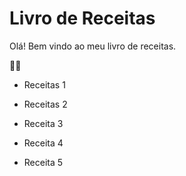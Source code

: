 # Livro de Receitas

Olá! Bem vindo ao meu livro de receitas.

:man_cook:

- Receitas 1
- Receitas 2
- Receita 3
- Receita 4

- Receita 5

